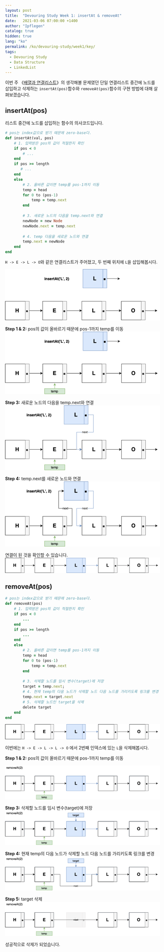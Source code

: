 ```yaml
---
layout: post
title:  "Devouring Study Week 1: insertAt & removeAt"
date:   2021-03-06 07:00:00 +1400
author: "Ipflegen"
catalog: true
hidden: true
lang: "ko"
permalink: /ko/devouring-study/week1/key/
tags:
  - Devouring Study
  - Data Structure 
  - LinkedList 
---
```


이번 주 《[배열과 연결리스트](/devouring-study/week1/)》의 생각해볼 문제였던 
단일 연결리스트 중간에 노드를 삽입하고 삭제하는 `insertAt(pos)`함수와 `removeAt(pos)`함수의 구현 방법에 대해 살펴보겠습니다.

## insertAt(pos)

리스트 중간에 노드를 삽입하는 함수의 의사코드입니다.

```ruby
# pos는 index값으로 받기 때문에 zero-base다.
def insertAt(val, pos)
    # 1. 입력받은 pos의 값이 적절한지 확인 
    if pos < 0 
        # ...
    end
    if pos >= length
       # ...
    end
    else 
        # 2. 올바른 값이면 temp를 pos-1까지 이동
        temp = head
        for 0 to (pos-1)
            temp = temp.next
        end

        # 3. 새로운 노드의 다음을 temp.next와 연결
        newNode = new Node
        newNode.next = temp.next

        # 4. temp 다음을 새로운 노드와 연결
        temp.next = newNode
    end
end
```

`H -> E -> L -> O`와 같은 연결리스트가 주어졌고, 두 번째 위치에 `L`을 삽입해봅시다.

![insertAt 1](/img/in-post/devouring/week1/slist-insertat1.png)

**Step 1 & 2:** pos의 값이 올바르기 때문에 pos-1까지 temp를 이동
![insertAt 2](/img/in-post/devouring/week1/slist-insertat2.png)

**Step 3:** 새로운 노드의 다음을 temp.next와 연결
![insertAt 3](/img/in-post/devouring/week1/slist-insertat3.png)

**Step 4:** temp.next를 새로운 노드와 연결
![insertAt 4](/img/in-post/devouring/week1/slist-insertat4.png)

연결이 된 것을 확인할 수 있습니다.
![insertAt 5](/img/in-post/devouring/week1/slist-insertat5.png)


## removeAt(pos)

```ruby
# pos는 index값으로 받기 때문에 zero-base다.
def removeAt(pos)
    # 1. 입력받은 pos의 값이 적절한지 확인  
    if pos < 0
        ...
    end
    if pos >= length
        ...
    end
    else 
        # 2. 올바른 값이면 temp를 pos-1까지 이동
        temp = head
        for 0 to (pos-1)
            temp = temp.next
        end

        # 3. 삭제할 노드를 임시 변수(target)에 저장
        target = temp.next;
        # 4. 현재 temp의 다음 노드가 삭제할 노드 다음 노드를 가리키도록 링크를 변경
        temp.next = target.next
        # 5. 삭제할 노드인 target을 삭제
        delete target    
    end
end
```

![insertAt 5](/img/in-post/devouring/week1/slist-insertat5.png)

이번에는 `H -> E -> L -> L -> O` 에서 2번째 인덱스에 있는 `L`을 삭제해봅시다.

**Step 1 & 2:** pos의 값이 올바르기 때문에 pos-1까지 temp를 이동

![removeAt 1](/img/in-post/devouring/week1/slist-removeat1.png)

**Step 3:** 삭제할 노드를 임시 변수(target)에 저장
![removeAt 2](/img/in-post/devouring/week1/slist-removeat2.png)

**Step 4:** 현재 temp의 다음 노드가 삭제할 노드 다음 노드를 가리키도록 링크를 변경
![removeAt 3](/img/in-post/devouring/week1/slist-removeat3.png)

**Step 5:** target 삭제
![removeAt 4](/img/in-post/devouring/week1/slist-removeat4.png)

성공적으로 삭제가 되었습니다.